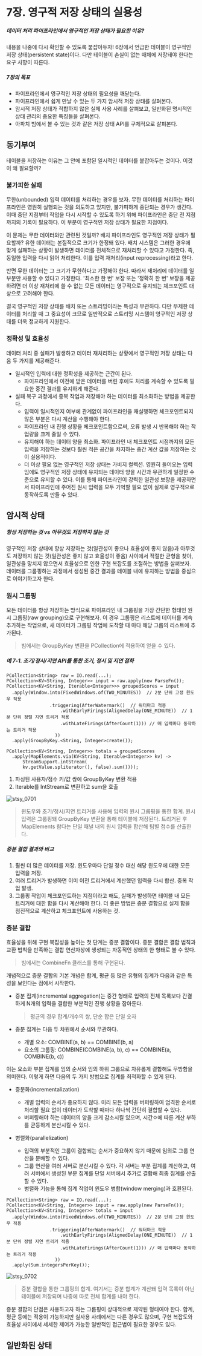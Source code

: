 # 7장. 영구적 저장 상태의 실용성
##### 데이터 처리 파이프라인에서 영구적인 저장 상태가 필요한 이유?
내용을 나중에 다시 확인할 수 있도록 붙잡아두자! 6장에서 언급한 테이블이 영구적인 저장 상태(persistent state)이다. 다만 테이블이 손실이 없는 매체에 저장돼야 한다는 요구 사항이 따른다.

##### 7장의 목표
- 파이프라인에서 영구적인 저장 상태의 필요성을 깨닫는다.
- 파이프라인에서 쉽게 만날 수 있는 두 가지 암시적 저장 상태를 살펴본다.
- 암시적 저장 상태가 적합하지 않은 실제 사용 사례를 살펴보고, 일반화된 명시적인 상태 관리의 중요한 특징들을 살펴본다.
- 아파치 빔에서 볼 수 있는 것과 같은 저장 상태 API를 구체적으로 살펴본다.

## 동기부여
테이블을 저장하는 이유는 그 안에 포함된 일시적인 데이터를 붙잡아두는 것이다. 이것이 왜 필요할까?

### 불가피한 실패
무한(unbounded) 입력 데이터를 처리하는 경우를 보자. 무한 데이터를 처리하는 파이프라인은 영원히 실행되는 것을 의도하고 있지만, 불가피하게 중단되는 경우가 생긴다. 이때 중단 지점부터 작업을 다시 시작할 수 있도록 하기 위해 파이프라인은 중단 전 지점까지의 기록이 필요하다. 이 부분이 영구적인 저장 상태가 필요한 지점이다.

이 문제는 무한 데이터와만 관련된 것일까? 배치 파이프라인도 영구적인 저장 상태가 필요할까? 유한 데이터는 본질적으로 크기가 한정돼 있다. 배치 시스템은 그러한 경우에 맞게 실패하는 상황이 발생하면 데이터를 전체적으로 재처리할 수 있다고 가정한다. 즉, 동일한 입력을 다시 읽어 처리한다. 이를 입력 재처리(input reprocessing)라고 한다.

반면 무한 데이터는 그 크기가 무한하다고 가정해야 한다. 따라서 재처리에 데이터를 일부분만 사용할 수 있다고 가정한다. '최소한 한 번' 보장 또는 '정확히 한 번' 보장을 제공하려면 더 이상 재처리에 쓸 수 없는 모든 데이터는 영구적으로 유지되는 체크포인트 대상으로 고려해야 한다.

결국 영구적인 저장 상태를 배치 또는 스트리밍이라는 특성과 무관하다. 다만 무제한 데이터를 처리할 때 그 중요성이 크므로 일반적으로 스트리밍 시스템이 영구적인 저장 상태를 더욱 정교하게 지원한다.

### 정확성 및 효율성
데이터 처리 중 실패가 발생하고 데이터 재처리하는 상황에서 영구적인 저장 상태는 다음 두 가지를 제공해준다.

- 일시적인 입력에 대한 정확성을 제공하는 근간이 된다. 
  - 파이프라인에서 이전에 받은 데이터를 버린 후에도 처리를 계속할 수 있도록 필요한 중간 결과를 유지하게 해준다.
- 실패 복구 과정에서 중복 작업과 저장해야 하는 데이터를 최소화하는 방법을 제공한다.
  - 입력이 일시적인지 여부에 관계없이 파이프라인을 재실행하면 체크포인트되지 않은 부분은 다시 계산을 수행해야 한다.
  - 파이프라인 내 진행 상황을 체크포인트함으로써, 오류 발생 시 반복해야 하는 작업량을 크게 줄일 수 있다.
  - 유지해야 하는 데이터 양을 최소화. 파이프라인 내 체크포인트 시점까지의 모든 입력을 저장하는 것보다 훨씬 적은 공간을 차지하는 중간 계산 값을 저장하는 것이 실용적이다.
  - 더 이상 필요 없는 영구적인 저장 상태는 가비지 컬렉션. 영원히 들어오는 입력임에도 영구적인 저장 상태에 유지되는 데이터 양을 시간과 무관하게 일정한 수준으로 유지할 수 있다. 이를 통해 파이프라인이 강력한 일관성 보장을 제공하면서 파이프라인에 주어진 원시 입력을 모두 기억할 필요 없이 실제로 영구적으로 동작하도록 만들 수 있다.

## 암시적 상태
##### 항상 저장하는 것 vs 아무것도 저장하지 않는 것
영구적인 저장 상태에 항상 저장하는 것(일관성이 좋으나 효율성이 좋지 않음)과 아무것도 저장하지 않는 것(일관성은 좋지 않고 효율성이 좋음) 사이에서 적절한 균형을 찾아, 일관성을 망치지 않으면서 효율성으로 인한 구현 복잡도를 조절하는 방법을 살펴보자. 데이터를 그룹핑하는 과정에서 생성된 중간 결과를 테이블 내에 유지하는 방법을 중심으로 이야기하고자 한다.

### 원시 그룹핑
모든 데이터를 항상 저장하는 방식으로 파이프라인 내 그룹핑을 가장 간단한 형태인 원시 그룹핑(raw grouping)으로 구현해보자. 이 경우 그룹핑은 리스트에 데이터를 계속 추가하는 작업으로, 새 데이터가 그룹핑 작업에 도착할 때 마다 해당 그룹의 리스트에 추가된다.
> 빔에서는 GroupByKey 변환을 PCollection에 적용하여 얻을 수 있다.

##### 예 7-1. 조기/정시/지연 API를 통한 조기, 정시 및 지연 점화
```
PCollection<String> raw = IO.read(...);
PCollection<KV<String, Integer>> input = raw.apply(new ParseFn());
PCollection<KV<String, Iterable<Integer>>> groupedScores = input
  .apply(Window.into(FixedWindows.of(TWO_MINUTES))  // 2분 단위 고정 윈도우 적용
                .triggering(AfterWatermark()  // 워터마크 적용
                    .withEarlyFirings(AlignedDelay(ONE_MINUTE))  // 1분 단위 정렬 지연 트리거 적용
                    .withLateFirings(AfterCount(1))) // 매 입력마다 동작하는 트리거 적용
                  ))
  .apply(GroupByKey.<String, Integer>create());

PCollection<KV<String, Integer>> totals = groupedScores
  .apply(MapElements.via(KV<String, Iterable<Integer>> kv) -> 
      StreamSupport.intStream(
      kv.getValue.spliterator(), false).sum())));
```
1. 파싱된 사용자/점수 키/값 쌍에 GroupByKey 변환 적용
2. Iterable<Integer>를 IntStream<Integer>로 변환하고 sum을 호출

![stsy_0701](https://user-images.githubusercontent.com/19989706/163387011-c8519d60-4161-466d-b785-d3c321967f67.gif)
> 윈도우와 초기/정시/지연 트리거를 사용해 입력의 원시 그룹핑을 통한 합계. 원시 입력은 그룹핑돼 GroupByKey 변환을 통해 테이블에 저장된다. 트리거된 후 MapElements 람다는 단일 패널 내의 원시 입력을 합산해 팀별 점수를 산출한다.

##### 증분 결합 결과와 비교
1. 훨씬 더 많은 데이터를 저장. 윈도우마다 단일 정수 대신 해당 윈도우에 대한 모든 입력을 저장.
2. 여러 트리거가 발생하면 이미 이전 트리거에서 계산했던 입력을 다시 합산. 중복 작업 발생.
3. 그룹핑 작업이 체크포인트하는 지점이라고 해도, 실패가 발생하면 테이블 내 모든 트리거에 대한 합을 다시 계산해야 한다.
더 좋은 방법은 증분 결합으로 실제 합을 점진적으로 계산하고 체크포인트에 사용하는 것.

### 증분 결합
효율성을 위해 구현 복잡성을 높이는 첫 단계는 증분 결합이다. 증분 결합은 결합 법칙과 교환 법칙을 만족하는 결합 연산자상에 생성되는 자동적인 상태의 한 형태로 볼 수 있다.
> 빔에서는 CombineFn 클래스를 통해 구현된다.
  
개념적으로 증분 결합의 기본 개념은 합계, 평균 등 많은 유형의 집계가 다음과 같은 특성을 보인다는 점에서 시작한다.
- 증분 집계(incremental aggregation)는 중간 형태로 입력의 전체 목록보다 간결하게 N개의 입력을 결합한 부분적인 진행 상황을 잡아둔다.
  > 평균의 경우 합계/개수의 쌍, 단순 합은 단일 숫자

- 증분 집계는 다음 두 차원에서 순서와 무관하다.
  - 개별 요소: COMBINE(a, b) == COMBINE(b, a)
  - 요소의 그룹핑: COMBINE(COMBINE(a, b), c) == COMBINE(a, COMBINE(b, c))

이는 요소와 부분 집계를 임의 순서와 임의 하위 그룹으로 자유롭게 결합해도 무방함을 의미한다. 이렇게 하면 다음의 두 가지 방법으로 집계를 최적화할 수 있게 된다.
- 증분화(incrementalization)
  - 개별 입력의 순서가 중요하지 않다. 미리 모든 입력을 버퍼링하여 엄격한 순서로 처리할 필요 없이 데이터가 도착할 때마다 하나씩 간단히 결합할 수 있다.
  - 버퍼링해야 하는 데이터의 양을 크게 감소시킬 있으며, 시간ㅇ에 따른 계산 부하를 균등하게 분산시킬 수 있다.

- 병렬화(parallelization)
  - 입력의 부분적인 그룹이 결합되는 순서가 중요하지 않기 때문에 임의로 그룹 연산을 분배할 수 있다.
  - 그룹 연산을 여러 서버로 분산시킬 수 있다. 각 서버는 부분 집계를 계산하고, 여러 서버에서 생성된 부분 집계를 단일 서버에서 추가로 결합해 최종 집계를 산출할 수 있다.
  - 병렬화 기능을 통해 집계 작업이 윈도우 병합(window merging)과 호환된다.

```
PCollection<String> raw = IO.read(...);
PCollection<KV<String, Integer>> input = raw.apply(new ParseFn());
PCollection<KV<String, Integer>> totals = input
  .apply(Window.into(FixedWindows.of(TWO_MINUTES))  // 2분 단위 고정 윈도우 적용
                .triggering(AfterWatermark()  // 워터마크 적용
                    .withEarlyFirings(AlignedDelay(ONE_MINUTE))  // 1분 단위 정렬 지연 트리거 적용
                    .withLateFirings(AfterCount(1))) // 매 입력마다 동작하는 트리거 적용
                  ))
  .apply(Sum.integersPerKey());
```

![stsy_0702](https://user-images.githubusercontent.com/19989706/163387978-d1b6f455-31b8-44a2-96c3-4648b874e47a.gif)
> 증분 결합을 통한 그룹핑의 합계. 여기서는 증분 합계가 계산돼 입력 목록이 아닌 테이블에 저장되며 나중에 따로 전체 합계를 내야 한다.

증분 결합의 단점은 사용하고자 하는 그룹핑이 상대적으로 제약된 형태여야 한다. 합계, 평균 등에는 적용이 가능하지만 실사용 사례에서는 다른 경우도 많으며, 구현 복잡도와 효율성 사이에서 세세한 제어가 가능한 일반적인 접근법이 필요한 경우도 있다.

## 일반화된 상태

